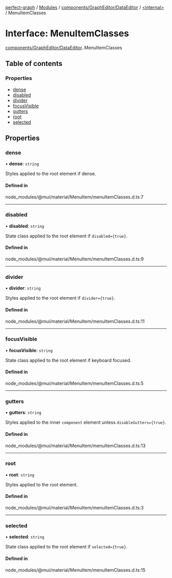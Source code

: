 [perfect-graph](../README.md) / [Modules](../modules.md) / [components/GraphEditor/DataEditor](../modules/components_GraphEditor_DataEditor.md) / [<internal\>](../modules/components_GraphEditor_DataEditor._internal_.md) / MenuItemClasses

# Interface: MenuItemClasses

[components/GraphEditor/DataEditor](../modules/components_GraphEditor_DataEditor.md).[<internal>](../modules/components_GraphEditor_DataEditor._internal_.md).MenuItemClasses

## Table of contents

### Properties

- [dense](components_GraphEditor_DataEditor._internal_.MenuItemClasses.md#dense)
- [disabled](components_GraphEditor_DataEditor._internal_.MenuItemClasses.md#disabled)
- [divider](components_GraphEditor_DataEditor._internal_.MenuItemClasses.md#divider)
- [focusVisible](components_GraphEditor_DataEditor._internal_.MenuItemClasses.md#focusvisible)
- [gutters](components_GraphEditor_DataEditor._internal_.MenuItemClasses.md#gutters)
- [root](components_GraphEditor_DataEditor._internal_.MenuItemClasses.md#root)
- [selected](components_GraphEditor_DataEditor._internal_.MenuItemClasses.md#selected)

## Properties

### dense

• **dense**: `string`

Styles applied to the root element if dense.

#### Defined in

node_modules/@mui/material/MenuItem/menuItemClasses.d.ts:7

___

### disabled

• **disabled**: `string`

State class applied to the root element if `disabled={true}`.

#### Defined in

node_modules/@mui/material/MenuItem/menuItemClasses.d.ts:9

___

### divider

• **divider**: `string`

Styles applied to the root element if `divider={true}`.

#### Defined in

node_modules/@mui/material/MenuItem/menuItemClasses.d.ts:11

___

### focusVisible

• **focusVisible**: `string`

State class applied to the root element if keyboard focused.

#### Defined in

node_modules/@mui/material/MenuItem/menuItemClasses.d.ts:5

___

### gutters

• **gutters**: `string`

Styles applied to the inner `component` element unless `disableGutters={true}`.

#### Defined in

node_modules/@mui/material/MenuItem/menuItemClasses.d.ts:13

___

### root

• **root**: `string`

Styles applied to the root element.

#### Defined in

node_modules/@mui/material/MenuItem/menuItemClasses.d.ts:3

___

### selected

• **selected**: `string`

State class applied to the root element if `selected={true}`.

#### Defined in

node_modules/@mui/material/MenuItem/menuItemClasses.d.ts:15
